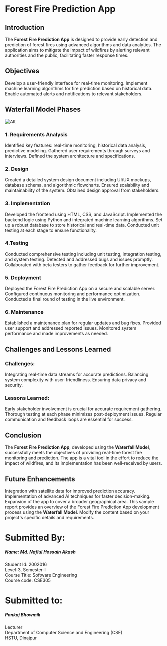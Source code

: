 # Forest Fire Prediction App

## Introduction
The **Forest Fire Prediction App** is designed to provide early detection and prediction of forest fires using advanced algorithms and data analytics. The application aims to mitigate the impact of wildfires by alerting relevant authorities and the public, facilitating faster response times.

## Objectives
Develop a user-friendly interface for real-time monitoring.
Implement machine learning algorithms for fire prediction based on historical data.
Enable automated alerts and notifications to relevant stakeholders.

## Waterfall Model Phases

![Alt](https://artoftesting.com/wp-content/uploads/2019/12/waterfall-model-featured.jpg)

### 1. Requirements Analysis
Identified key features: real-time monitoring, historical data analysis, predictive modeling.
Gathered user requirements through surveys and interviews.
Defined the system architecture and specifications.

### 2. Design
Created a detailed system design document including UI/UX mockups, database schema, and algorithmic flowcharts.
Ensured scalability and maintainability of the system.
Obtained design approval from stakeholders.

### 3. Implementation
Developed the frontend using HTML, CSS, and JavaScript.
Implemented the backend logic using Python and integrated machine learning algorithms.
Set up a robust database to store historical and real-time data.
Conducted unit testing at each stage to ensure functionality.

### 4.Testing
Conducted comprehensive testing including unit testing, integration testing, and system testing.
Detected and addressed bugs and issues promptly.
Collaborated with beta testers to gather feedback for further improvement.

### 5. Deployment
Deployed the Forest Fire Prediction App on a secure and scalable server.
Configured continuous monitoring and performance optimization.
Conducted a final round of testing in the live environment.

### 6. Maintenance
Established a maintenance plan for regular updates and bug fixes.
Provided user support and addressed reported issues.
Monitored system performance and made improvements as needed.

## Challenges and Lessons Learned

### Challenges:
Integrating real-time data streams for accurate predictions.
Balancing system complexity with user-friendliness.
Ensuring data privacy and security.

### Lessons Learned:
Early stakeholder involvement is crucial for accurate requirement gathering.
Thorough testing at each phase minimizes post-deployment issues.
Regular communication and feedback loops are essential for success.

## Conclusion
The **Forest Fire Prediction App**, developed using the **Waterfall Model**, successfully meets the objectives of providing real-time forest fire monitoring and prediction. The app is a vital tool in the effort to reduce the impact of wildfires, and its implementation has been well-received by users.

## Future Enhancements
Integration with satellite data for improved prediction accuracy.
Implementation of advanced AI techniques for faster decision-making.
Expansion of the app to cover a broader geographical area.
This sample report provides an overview of the Forest Fire Prediction App development process using the **Waterfall Model**. Modify the content based on your project's specific details and requirements.

# Submitted By:
##### Name: Md. Nafiul Hossain Akash  
Student Id: 2002016   
Level-3, Semester-I  
Course Title: Software Engineering  
Course code: CSE305  

# Submitted to:
##### Pankaj Bhowmik  
Lecturer  
Department of Computer Science and Engineering (CSE)  
HSTU, Dinajpur

